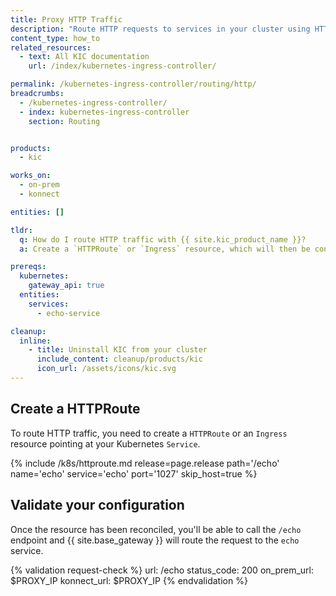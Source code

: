 ```yaml
---
title: Proxy HTTP Traffic
description: "Route HTTP requests to services in your cluster using HTTPRoute or Ingress"
content_type: how_to
related_resources:
  - text: All KIC documentation
    url: /index/kubernetes-ingress-controller/

permalink: /kubernetes-ingress-controller/routing/http/
breadcrumbs:
  - /kubernetes-ingress-controller/
  - index: kubernetes-ingress-controller
    section: Routing


products:
  - kic

works_on:
  - on-prem
  - konnect

entities: []

tldr:
  q: How do I route HTTP traffic with {{ site.kic_product_name }}?
  a: Create a `HTTPRoute` or `Ingress` resource, which will then be converted into a [{{ site.base_gateway }} Service](/gateway/entities/service/) and [Route](/gateway/entities/route/).

prereqs:
  kubernetes:
    gateway_api: true
  entities:
    services:
      - echo-service

cleanup:
  inline:
    - title: Uninstall KIC from your cluster
      include_content: cleanup/products/kic
      icon_url: /assets/icons/kic.svg
---
```


## Create a HTTPRoute

To route HTTP traffic, you need to create a `HTTPRoute` or an `Ingress` resource pointing at your Kubernetes `Service`.

{% include /k8s/httproute.md release=page.release path='/echo' name='echo' service='echo' port='1027' skip_host=true %}

## Validate your configuration

Once the resource has been reconciled, you'll be able to call the `/echo` endpoint and {{ site.base_gateway }} will route the request to the `echo` service.


{% validation request-check %}
url: /echo
status_code: 200
on_prem_url: $PROXY_IP
konnect_url: $PROXY_IP
{% endvalidation %}
